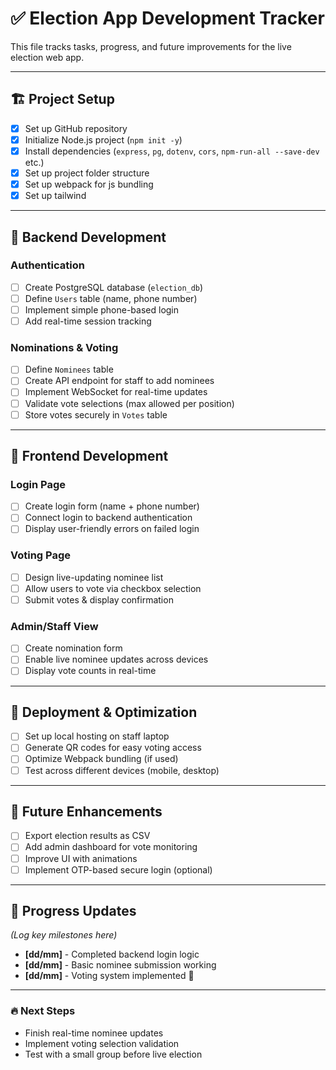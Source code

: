 # ✅ Election App Development Tracker

This file tracks tasks, progress, and future improvements for the live election web app.

---

## 🏗️ **Project Setup**
- [x] Set up GitHub repository  
- [X] Initialize Node.js project (`npm init -y`)  
- [X] Install dependencies (`express`, `pg`, `dotenv`, `cors`, `npm-run-all --save-dev` etc.)  
- [X] Set up project folder structure  
- [X] Set up webpack for js bundling 
- [X] Set up tailwind

---

## 🔧 **Backend Development**
### **Authentication**
- [ ] Create PostgreSQL database (`election_db`)  
- [ ] Define `Users` table (name, phone number)  
- [ ] Implement simple phone-based login  
- [ ] Add real-time session tracking  

### **Nominations & Voting**
- [ ] Define `Nominees` table  
- [ ] Create API endpoint for staff to add nominees  
- [ ] Implement WebSocket for real-time updates  
- [ ] Validate vote selections (max allowed per position)  
- [ ] Store votes securely in `Votes` table  

---

## 🎨 **Frontend Development**
### **Login Page**
- [ ] Create login form (name + phone number)  
- [ ] Connect login to backend authentication  
- [ ] Display user-friendly errors on failed login  

### **Voting Page**
- [ ] Design live-updating nominee list  
- [ ] Allow users to vote via checkbox selection  
- [ ] Submit votes & display confirmation  

### **Admin/Staff View**
- [ ] Create nomination form  
- [ ] Enable live nominee updates across devices  
- [ ] Display vote counts in real-time  

---

## 🚀 **Deployment & Optimization**
- [ ] Set up local hosting on staff laptop  
- [ ] Generate QR codes for easy voting access  
- [ ] Optimize Webpack bundling (if used)  
- [ ] Test across different devices (mobile, desktop)  

---

## 🔮 **Future Enhancements**
- [ ] Export election results as CSV  
- [ ] Add admin dashboard for vote monitoring  
- [ ] Improve UI with animations  
- [ ] Implement OTP-based secure login (optional)  

---

## 📅 **Progress Updates**
_(Log key milestones here)_
- **[dd/mm]** - Completed backend login logic  
- **[dd/mm]** - Basic nominee submission working  
- **[dd/mm]** - Voting system implemented 🎉  

---

### 🔥 **Next Steps**
- Finish real-time nominee updates  
- Implement voting selection validation  
- Test with a small group before live election  


